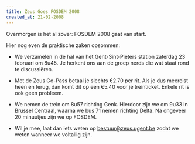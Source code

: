 ```yaml
---
title: Zeus Goes FOSDEM 2008
created_at: 21-02-2008
---
```


Overmorgen is het al zover: FOSDEM 2008 gaat van start.

Hier nog even de praktische zaken opsommen:

* We verzamelen in de hal van het Gent-Sint-Pieters station zaterdag 23 februari om 8u45. Je herkent ons aan de groep nerds die wat staat rond te discussiëren.

* Met de Zeus Go-Pass betaal je slechts €2.70 per rit. Als je dus meereist heen en terug, dan komt dit op een €5.40 voor je treinticket. Enkele rit is ook geen probleem.

* We nemen de trein om 8u57 richting Genk. Hierdoor zijn we om 9u33 in Brussel Centraal, waarna we bus 71 nemen richting Delta. Na ongeveer 20 minuutjes zijn we op FOSDEM.

* Wil je mee, laat dan iets weten op <bestuur@zeus.ugent.be> zodat we weten wanneer we voltallig zijn.
